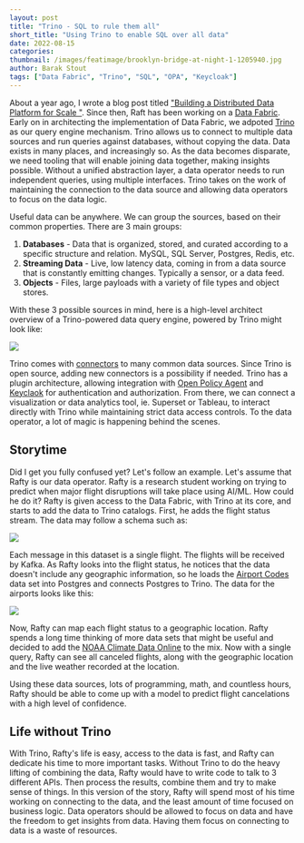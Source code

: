 ```yaml
---
layout: post
title: "Trino - SQL to rule them all"
short_title: "Using Trino to enable SQL over all data"
date: 2022-08-15
categories:
thumbnail: /images/featimage/brooklyn-bridge-at-night-1-1205940.jpg
author: Barak Stout
tags: ["Data Fabric", "Trino", "SQL", "OPA", "Keycloak"]
---
```


About a year ago, I wrote a blog post titled ["Building a Distributed Data Platform for Scale "](). Since then, Raft has been working on a [Data Fabric](https://datafabric.goraft.tech/). Early on in architecting the implementation of Data Fabric, we adpoted [Trino](https://trino.io/) as our query engine mechanism. Trino allows us to connect to multiple data sources and run queries against databases, without copying the data. Data exists in many places, and increasingly so. As the data becomes disparate, we need tooling that will enable joining data together, making insights possible. Without a unified abstraction layer, a data operator needs to run independent queries, using multiple interfaces. Trino takes on the work of maintaining the connection to the data source and allowing data operators to focus on the data logic.

Useful data can be anywhere. We can group the sources, based on their common properties. There are 3 main groups: 
1. **Databases** - Data that is organized, stored, and curated according to a specific structure and relation. MySQL, SQL Server, Postgres, Redis, etc. 
1. **Streaming Data** - Live, low latency data, coming in from a data source that is constantly emitting changes. Typically a sensor, or a data feed. 
1. **Objects** - Files, large payloads with a variety of file types and object stores. 

With these 3 possible sources in mind, here is a high-level architect overview of a Trino-powered data query engine, powered by Trino might look like: 

![](/images/trino/trino-arch-df.png)

Trino comes with [connectors](https://trino.io/docs/current/connector.html) to many common data sources. Since Trino is open source, adding new connectors is a possibility if needed. Trino has a plugin architecture, allowing integration with [Open Policy Agent](https://www.openpolicyagent.org/) and [Keyclaok](https://www.keycloak.org/) for authentication and authorization. From there, we can connect a visualization or data analytics tool, ie. Superset or Tableau, to interact directly with Trino while maintaining strict data access controls. To the data operator, a lot of magic is happening behind the scenes. 

## Storytime

Did I get you fully confused yet? Let's follow an example. Let's assume that Rafty is our data operator. Rafty is a research student working on trying to predict when major flight disruptions will take place using AI/ML. How could he do it? Rafty is given access to the Data Fabric, with Trino at its core, and starts to add the data to Trino catalogs. First, he adds the flight status stream. The data may follow a schema such as:  

![](/images/hello_presto/mongo_data.png)

Each message in this dataset is a single flight. The flights will be received by Kafka. As Rafty looks into the flight status, he notices that the data doesn't include any geographic information, so he loads the [Airport Codes](https://datahub.io/core/airport-codes) data set into Postgres and connects Postgres to Trino. The data for the airports looks like this: 

![](/images/hello_presto/psql_data.png) 

Now, Rafty can map each flight status to a geographic location. Rafty spends a long time thinking of more data sets that might be useful and decided to add the [NOAA Climate Data Online](https://www.ncei.noaa.gov/cdo-web/) to the mix. Now with a single query, Rafty can see all canceled flights, along with the geographic location and the live weather recorded at the location. 

Using these data sources, lots of programming, math, and countless hours, Rafty should be able to come up with a model to predict flight cancelations with a high level of confidence. 

## Life without Trino

With Trino, Rafty's life is easy, access to the data is fast, and Rafty can dedicate his time to more important tasks. Without Trino to do the heavy lifting of combining the data, Rafty would have to write code to talk to 3 different APIs. Then process the results, combine them and try to make sense of things. In this version of the story, Rafty will spend most of his time working on connecting to the data, and the least amount of time focused on business logic. Data operators should be allowed to focus on data and have the freedom to get insights from data. Having them focus on connecting to data is a waste of resources. 


